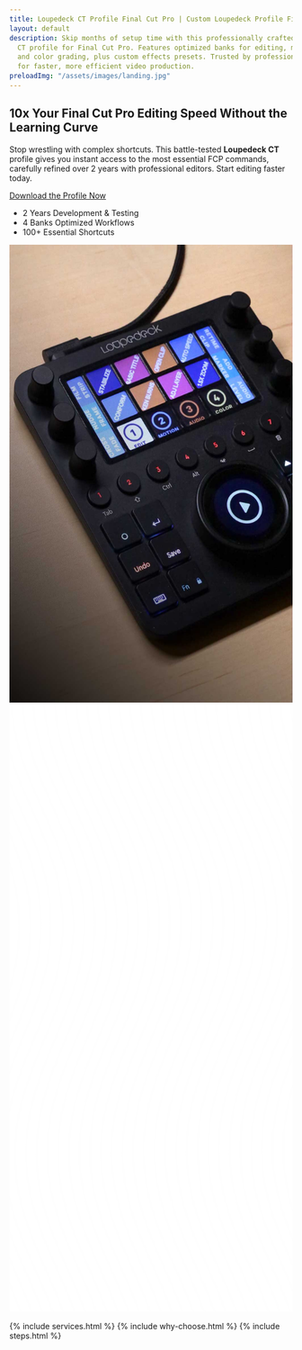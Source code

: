 ```yaml
---
title: Loupedeck CT Profile Final Cut Pro | Custom Loupedeck Profile Final Cut
layout: default
description: Skip months of setup time with this professionally crafted Loupedeck
  CT profile for Final Cut Pro. Features optimized banks for editing, motion, audio,
  and color grading, plus custom effects presets. Trusted by professional editors
  for faster, more efficient video production.
preloadImg: "/assets/images/landing.jpg"
---
```


<section id="hero-288">
    <div class="cs-container">
        <div class="cs-content">
            <h1 class="cs-title">10x Your Final Cut Pro Editing Speed <span class="cs-title-alt">Without the Learning Curve</span></h1>
            <p class="cs-text">
                Stop wrestling with complex shortcuts. This battle-tested <strong>Loupedeck CT</strong> profile gives you instant access to the most essential FCP commands, carefully refined over 2 years with professional editors. Start editing faster today.
            </p>
            <a href="#pricing-1103" class="cs-button-solid">Download the Profile Now</a>
            <ul class="cs-stats-group">
                <li class="cs-item">
                    <span class="cs-number">2 Years</span>
                    <span class="cs-desc">Development & Testing</span>
                </li>
                <li class="cs-item">
                    <span class="cs-number">4 Banks</span>
                    <span class="cs-desc">Optimized Workflows</span>
                </li>
                <li class="cs-item">
                    <span class="cs-number">100+</span>
                    <span class="cs-desc">Essential Shortcuts</span>
                </li>
            </ul>
        </div>
        <!--Hero Image-->
        <picture class="cs-picture">
            <source media="(max-width: 600px)" srcset="/assets/images/loupedeck-ct-final-cut-pro-profile.jpg">
            <source media="(min-width: 601px)" srcset="/assets/images/loupedeck-ct-final-cut-pro-profile.jpg">
            <source media="(min-width: 1024px)" srcset="/assets/images/loupedeck-ct-final-cut-pro-profile.jpg">
            <img aria-hidden="true" decoding="async" src="/assets/images/loupedeck-ct-final-cut-pro-profile.jpg" alt="Loupedeck CT Final Cut Pro Profile Interface" width="630" height="814">
        </picture>
        <!--Background Waves-->
        <picture class="cs-waves">
            <source media="(min-width: 1024px)" srcset="/assets/svgs/waves.svg">
            <source media="(min-width: 601px)" srcset="/assets/svgs/waves.svg">
            <source media="(max-width: 600px)" srcset="/assets/svgs/waves.svg">
            <img decoding="async" src="/assets/svgs/waves.svg" alt="waves" width="645" height="1080" aria-hidden="true">
        </picture>
    </div>
</section>

{% include services.html %}
{% include why-choose.html %}
{% include steps.html %}